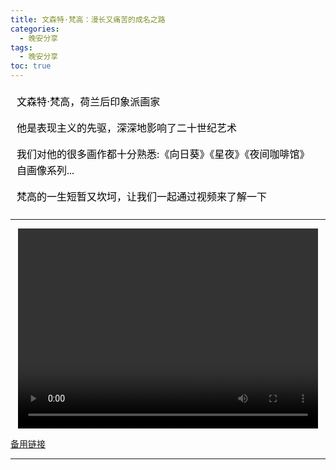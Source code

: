```yaml
---
title: 文森特·梵高：漫长又痛苦的成名之路
categories:
  - 晚安分享
tags:
  - 晚安分享
toc: true 
---
```


<!--  
文森特·梵高，荷兰后印象派画家

他是表现主义的先驱，深深地影响了二十世纪艺术

我们对他的很多画作都十分熟悉:《向日葵》《星夜》《夜间咖啡馆》自画像系列...

梵高的一生短暂又坎坷，让我们一起通过视频来了解一下 -->

<section id="nice" data-tool="mdnice编辑器" data-website="https://www.mdnice.com" style="font-size: 16px; color: black; padding: 0 10px; line-height: 1.6; word-spacing: 0px; letter-spacing: 0px; word-break: break-word; word-wrap: break-word; text-align: left; font-family: Optima-Regular, Optima, PingFangSC-light, PingFangTC-light, 'PingFang SC', Cambria, Cochin, Georgia, Times, 'Times New Roman', serif;"><p data-tool="mdnice编辑器" style="font-size: 16px; padding-top: 8px; padding-bottom: 8px; margin: 0; line-height: 26px; color: black;">文森特·梵高，荷兰后印象派画家</p>
<p data-tool="mdnice编辑器" style="font-size: 16px; padding-top: 8px; padding-bottom: 8px; margin: 0; line-height: 26px; color: black;">他是表现主义的先驱，深深地影响了二十世纪艺术</p>
<p data-tool="mdnice编辑器" style="font-size: 16px; padding-top: 8px; padding-bottom: 8px; margin: 0; line-height: 26px; color: black;">我们对他的很多画作都十分熟悉:《向日葵》《星夜》《夜间咖啡馆》自画像系列...</p>
<p data-tool="mdnice编辑器" style="font-size: 16px; padding-top: 8px; padding-bottom: 8px; margin: 0; line-height: 26px; color: black;">梵高的一生短暂又坎坷，让我们一起通过视频来了解一下</p>
</section>

---

<p style="text-align:center">
   <video width="480" height="320" controls>
       <source src="/video/128.mp4">
   </video>
</p>
 <p><a href="/video/128.mp4">备用链接</a></p>
 
---






